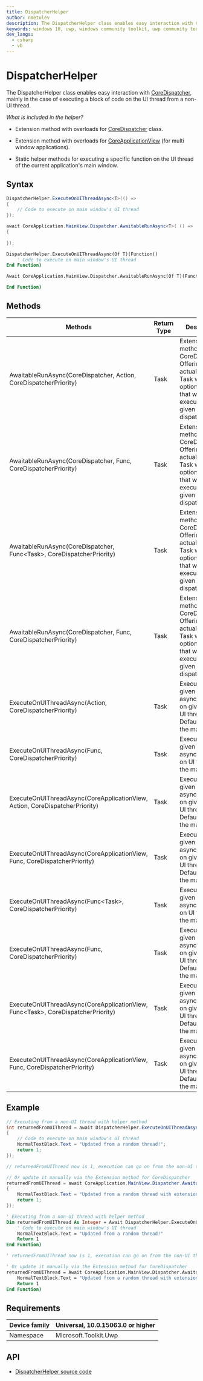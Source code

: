 ```yaml
---
title: DispatcherHelper
author: nmetulev
description: The DispatcherHelper class enables easy interaction with CoreDispatcher, mainly in the case of executing a block of code on the UI thread from a non-UI thread.
keywords: windows 10, uwp, windows community toolkit, uwp community toolkit, uwp toolkit, DispatcherHelper
dev_langs:
  - csharp
  - vb
---
```


# DispatcherHelper

The DispatcherHelper class enables easy interaction with [CoreDispatcher](https://msdn.microsoft.com/en-us/library/windows/apps/windows.ui.core.coredispatcher.aspx), mainly in the case of executing a block of code on the UI thread from a non-UI thread.

_What is included in the helper?_

- Extension method with overloads for [CoreDispatcher](https://msdn.microsoft.com/en-us/library/windows/apps/windows.ui.core.coredispatcher.aspx) class.

- Extension method with overloads for [CoreApplicationView](https://msdn.microsoft.com/en-us/library/windows/apps/windows.applicationmodel.core.coreapplicationview.aspx) (for multi window applications).

- Static helper methods for executing a specific function on the UI thread of the current application's main window.

## Syntax

```csharp
DispatcherHelper.ExecuteOnUIThreadAsync<T>(() =>
{
    // Code to execute on main window's UI thread
});

await CoreApplication.MainView.Dispatcher.AwaitableRunAsync<T>( () =>
{
    
});
```
```vb
DispatcherHelper.ExecuteOnUIThreadAsync(Of T)(Function()
    ' Code to execute on main window's UI thread
End Function)

Await CoreApplication.MainView.Dispatcher.AwaitableRunAsync(Of T)(Function()

End Function)
```

## Methods

| Methods | Return Type | Description |
| -- | -- | -- |
| AwaitableRunAsync(CoreDispatcher, Action, CoreDispatcherPriority) | Task | Extension method for CoreDispatcher. Offering an actual awaitable Task with optional result that will be executed on the given dispatcher |
| AwaitableRunAsync(CoreDispatcher, Func, CoreDispatcherPriority) | Task | Extension method for CoreDispatcher. Offering an actual awaitable Task with optional result that will be executed on the given dispatcher |
| AwaitableRunAsync(CoreDispatcher, Func<Task<T>>, CoreDispatcherPriority) | Task<T> | Extension method for CoreDispatcher. Offering an actual awaitable Task with optional result that will be executed on the given dispatcher |
| AwaitableRunAsync(CoreDispatcher, Func, CoreDispatcherPriority) | Task<T> | Extension method for CoreDispatcher. Offering an actual awaitable Task with optional result that will be executed on the given dispatcher |
| ExecuteOnUIThreadAsync(Action, CoreDispatcherPriority) | Task | Execute the given function asynchronously on given view's UI thread. Default view is the main view |
| ExecuteOnUIThreadAsync(Func, CoreDispatcherPriority) | Task | Execute the given function asynchronously on UI thread of the main view |
| ExecuteOnUIThreadAsync(CoreApplicationView, Action, CoreDispatcherPriority) | Task | Execute the given function asynchronously on given view's UI thread. Default view is the main view |
| ExecuteOnUIThreadAsync(CoreApplicationView, Func, CoreDispatcherPriority) | Task | Execute the given function asynchronously on given view's UI thread. Default view is the main view |
| ExecuteOnUIThreadAsync(Func<Task<T>>, CoreDispatcherPriority) | Task<T> | Execute the given function asynchronously on UI thread of the main view |
| ExecuteOnUIThreadAsync(Func<T>, CoreDispatcherPriority) | Task<T> | Execute the given function asynchronously on given view's UI thread. Default view is the main view |
| ExecuteOnUIThreadAsync(CoreApplicationView, Func<Task<T>>, CoreDispatcherPriority) | Task<T> | Execute the given function asynchronously on given view's UI thread. Default view is the main view |
| ExecuteOnUIThreadAsync(CoreApplicationView, Func, CoreDispatcherPriority) | Task<T> | Execute the given function asynchronously on given view's UI thread. Default view is the main view |

## Example

```csharp
// Executing from a non-UI thread with helper method
int returnedFromUIThread = await DispatcherHelper.ExecuteOnUIThreadAsync<int>(() =>
{
    // Code to execute on main window's UI thread
    NormalTextBlock.Text = "Updated from a random thread!";
    return 1;
});

// returnedFromUIThread now is 1, execution can go on from the non-UI thread

// Or update it manually via the Extension method for CoreDispatcher
returnedFromUIThread = await CoreApplication.MainView.Dispatcher.AwaitableRunAsync<int>(() =>
{
    NormalTextBlock.Text = "Updated from a random thread with extension method!";
    return 1;
});
```
```vb
' Executing from a non-UI thread with helper method
Dim returnedFromUIThread As Integer = Await DispatcherHelper.ExecuteOnUIThreadAsync(Of Integer)(Function()
    ' Code to execute on main window's UI thread
    NormalTextBlock.Text = "Updated from a random thread!"
    Return 1
End Function)

' returnedFromUIThread now is 1, execution can go on from the non-UI thread

' Or update it manually via the Extension method for CoreDispatcher
returnedFromUIThread = Await CoreApplication.MainView.Dispatcher.AwaitableRunAsync(Of Integer)(Function()
    NormalTextBlock.Text = "Updated from a random thread with extension method!"
    Return 1
End Function)
```

## Requirements

| Device family | Universal, 10.0.15063.0 or higher |
| --- | --- |
| Namespace | Microsoft.Toolkit.Uwp |

## API

* [DispatcherHelper source code](https://github.com/Microsoft/WindowsCommunityToolkit//blob/master/Microsoft.Toolkit.Uwp/Helpers/DispatcherHelper.cs)
